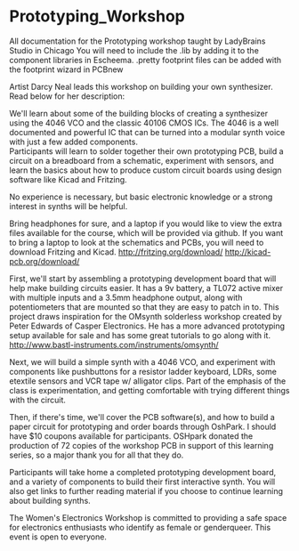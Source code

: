 # Prototyping_Workshop
All documentation for the Prototyping workshop taught by LadyBrains Studio in Chicago 
You will need to include the .lib by adding it to the component libraries in Escheema. 
.pretty footprint files can be added with the footprint wizard in PCBnew


Artist Darcy Neal leads this workshop on building your own synthesizer. Read below for her description: 

We'll learn about some of the building blocks of creating a synthesizer using the 4046 VCO and the classic 40106 CMOS ICs.  The 4046 is a well documented and powerful IC that can be turned into a modular synth voice with just a few added components.  
Participants will learn to solder together their own prototyping PCB, build a circuit on a breadboard from a schematic, experiment with sensors, and learn the basics about how to produce custom circuit boards using design software like Kicad and Fritzing.  

No experience is necessary, but basic electronic knowledge or a strong interest in synths will be helpful.

Bring headphones for sure, and a laptop if you would like to view the extra files available for the course, which will be provided via github.  If you want to bring a laptop to look at the schematics and PCBs, you will need to download Fritzing and Kicad.  http://fritzing.org/download/  http://kicad-pcb.org/download/   

First, we'll start by assembling a prototyping development board that will help make building circuits easier.  It has a 9v battery, a TL072 active mixer with multiple inputs and a 3.5mm headphone output, along with potentiometers that are mounted so that they are easy to patch in to.  This project draws inspiration for the OMsynth solderless workshop created by Peter Edwards of Casper Electronics.  He has a more advanced prototyping setup available for sale and has some great tutorials to go along with it.  http://www.bastl-instruments.com/instruments/omsynth/

Next, we will build a simple synth with a 4046 VCO, and experiment with components like pushbuttons for a resistor ladder keyboard, LDRs, some etextile sensors and VCR tape w/ alligator clips.  Part of the emphasis of the class is experimentation, and getting comfortable with trying different things with the circuit. 

Then, if there's time, we'll cover the PCB software(s), and how to build a paper circuit for prototyping and order boards through OshPark. I should have $10 coupons available for  participants.  OSHpark donated the production of 72 copies of the workshop PCB in support of this learning series, so a major thank you for all that they do.   

Participants will take home a completed prototyping development board, and a variety of components to build their first interactive synth.  You will also get links to further reading material if you choose to continue learning about building synths.    

The Women's Electronics Workshop is committed to providing a safe space for electronics enthusiasts who identify as female or genderqueer. This event is open to everyone. 
